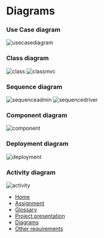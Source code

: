 # Diagrams
### Use Case diagram
![usecasediagram](https://github.com/fpmi-tp2024/tpmp-gpd-lab5-hryakopluxi/assets/60287872/f98d03b3-e877-4eb9-a6ca-4323837c92b4)

### Class diagram
![class](https://github.com/fpmi-tp2024/tpmp-gpd-lab5-hryakopluxi/assets/60287872/1c099234-2e86-43b8-9150-d0367d45a6d7)
![classmvc](https://github.com/fpmi-tp2024/tpmp-gpd-lab5-hryakopluxi/assets/60287872/8a4a4f49-ba73-41d7-b2f6-4d5fa4f88053)

### Sequence diagram
![sequenceadmin](https://github.com/fpmi-tp2024/tpmp-gpd-lab5-hryakopluxi/assets/60287872/6343821f-4f6d-47ff-b242-2a25b2eb0fb1)
![sequencedriver](https://github.com/fpmi-tp2024/tpmp-gpd-lab5-hryakopluxi/assets/60287872/bc285d13-d633-49e7-95ea-04c5590c1109)

### Component diagram
![component](https://github.com/fpmi-tp2024/tpmp-gpd-lab5-hryakopluxi/assets/60287872/e54e04a0-110b-4a94-a5eb-552762684d68)

### Deployment diagram
![deployment](https://github.com/fpmi-tp2024/tpmp-gpd-lab5-hryakopluxi/assets/60287872/b1b546b0-0844-4bd3-bbcb-00a76e3c84bd)

### Activity diagram
![activity](https://github.com/fpmi-tp2024/tpmp-gpd-lab5-hryakopluxi/assets/60287872/e4ae188d-a2ad-47b7-a19d-6c22ab8fb172)




<link rel="stylesheet" href="/assets/css/style.scss">

<div class="sidebar">
    <ul>
        <li><a href="https://fpmi-tp2024.github.io/tpmp-gpd-lab5-hryakopluxi/index.html">Home</a></li>
        <li><a href="https://fpmi-tp2024.github.io/tpmp-gpd-lab5-hryakopluxi/assignment.html">Assignment</a></li>
        <li><a href="https://fpmi-tp2024.github.io/tpmp-gpd-lab5-hryakopluxi/glossary.html">Glossary</a></li>
        <li><a href="https://fpmi-tp2024.github.io/tpmp-gpd-lab5-hryakopluxi/presentation.html">Project presentation</a></li>
        <li><a href="https://fpmi-tp2024.github.io/tpmp-gpd-lab5-hryakopluxi/diagrams.html">Diagrams</a></li>
        <li><a href="https://fpmi-tp2024.github.io/tpmp-gpd-lab5-hryakopluxi/requirements.html">Other requirements</a></li>
    </ul>
</div>
